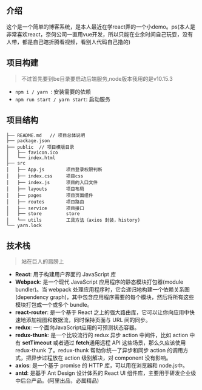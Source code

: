 ## 介绍
这个是一个简单的博客系统，是本人最近在学react弄的一个小demo。ps(本人是非常喜欢react，奈何公司一直用vue开发，所以只能在业余时间自己玩耍，没有人带，都是自己瞎折腾看视频，看别人代码自己撸的)

## 项目构建
> 不过首先要到be目录要启动后端服务,node版本我用的是v10.15.3
- `npm i / yarn `: 安装需要的依赖
- `npm run start / yarn start`: 启动服务

## 项目结构
```
├── README.md   // 项目总体说明
├── package.json
├── public  // 项目模版目录
│   ├── favicon.ico
│   └── index.html
├── src
│   ├── App.js        项目登录权限判断
│   ├── index.css     项目css
│   ├── index.js      项目的入口文件
│   ├── layouts       项目布局
│   ├── pages         项目页面组件
│   ├── routes        项目路由
│   ├── service       项目接口
│   ├── store         store
│   └── utils         工具方法（axios 封装，history)
└── yarn.lock

```

## 技术栈
> 站在巨人的肩膀上
- **React**: 用于构建用户界面的 JavaScript 库
- **Webpack**: 是一个现代 JavaScript 应用程序的静态模块打包器(module bundler)。当 webpack 处理应用程序时，它会递归地构建一个依赖关系图(dependency graph)，其中包含应用程序需要的每个模块，然后将所有这些模块打包成一个或多个 bundle。
- **react-router**: 是一个基于 React 之上的强大路由库，它可以让你向应用中快速地添加视图和数据流，同时保持页面与 URL 间的同步。
- **redux**: 一个面向JavaScript应用的可预测状态容器。
- **redux-thunk**: 是一个比较流行的 redux 异步 action 中间件，比如 action 中有 ****setTimeout**** 或者通过 ****fetch****通用远程 API 这些场景，那么久应该使用 redux-thunk 了。redux-thunk 帮助你统一了异步和同步 action 的调用方式，把异步过程放在 action 级别解决，对 component 没有影响。
- **axios**: 是一个基于 promise 的 HTTP 库，可以用在浏览器和 node.js中。
- **antd**: 是基于 Ant Design 设计体系的 React UI 组件库，主要用于研发企业级中后台产品。(阿里出品，必属精品)